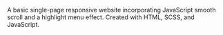 A basic single-page responsive website incorporating JavaScript smooth scroll and a highlight menu effect. Created with HTML, SCSS, and JavaScript.
